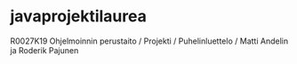 # javaprojektilaurea
R0027K19 Ohjelmoinnin perustaito / Projekti / Puhelinluettelo / Matti Andelin ja Roderik Pajunen
